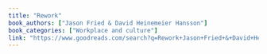 ```yaml
---
title: "Rework"
book_authors: ["Jason Fried & David Heinemeier Hansson"]
book_categories: ["Workplace and culture"]
link: "https://www.goodreads.com/search?q=Rework+Jason+Fried+&+David+Heinemeier+Hansson"
---
```

